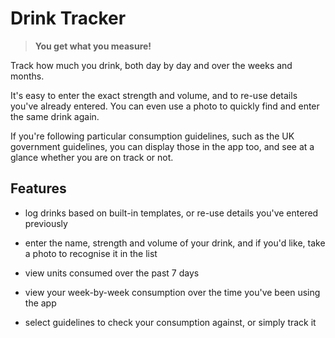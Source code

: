 # Drink Tracker

> **You get what you measure!**

Track how much you drink, both day by day and over the weeks and months.

It's easy to enter the exact strength and volume, and to re-use details you've already entered. You can even use a photo to quickly find and enter the same drink again.

If you're following particular consumption guidelines, such as the UK government guidelines, you can display those in the app too, and see at a glance whether you are on track or not.

## Features

- log drinks based on built-in templates, or re-use details you've entered previously

- enter the name, strength and volume of your drink, and if you'd like, take a photo to recognise it in the list

- view units consumed over the past 7 days

- view your week-by-week consumption over the time you've been using the app

- select guidelines to check your consumption against, or simply track it

